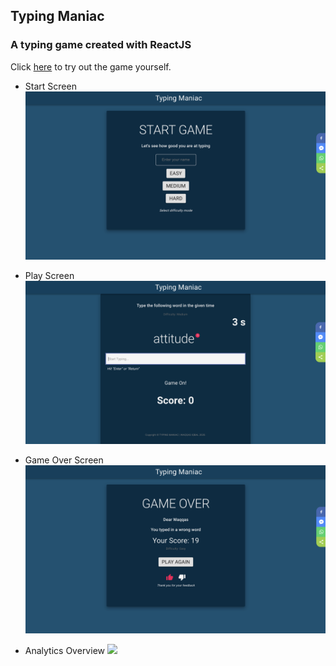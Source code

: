 ## Typing Maniac
### A typing game created with ReactJS

Click [here](https://wi-typingmaniac.netlify.com/) to try out the game yourself.

* Start Screen
  ![](https://github.com/waqqasiq/typing-maniac/blob/master/public/screens/start.png)
  
* Play Screen 
  ![](https://github.com/waqqasiq/typing-maniac/blob/master/public/screens/play.png)

* Game Over Screen
  ![](https://github.com/waqqasiq/typing-maniac/blob/master/public/screens/gameover.png)

* Analytics Overview
  ![](https://waadaainsurebucket.s3.ap-southeast-1.amazonaws.com/test/typing-maniac-wi.gif)
